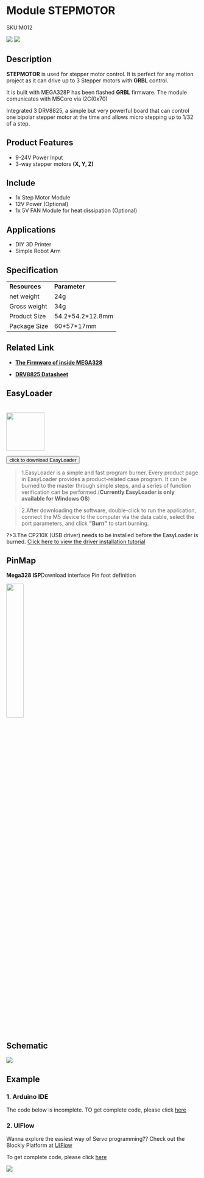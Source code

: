 # Module STEPMOTOR

<el-tag effect="plain">SKU:M012</el-tag>

<div class="product_pic"><img src="assets/img/product_pics/module/module_stepmotor_01.webp"> <img src="assets/img/product_pics/module/module_stepmotor_02.webp"></div>

<!-- <img src="assets/img/product_pics/module/module_stepmotor_04.webp" width="30%" height="30%"> -->

## Description

**STEPMOTOR** is used for stepper motor control. It is perfect for any motion project as it can drive up to 3 Stepper motors with **GRBL** control.

It is built with MEGA328P has been flashed **GRBL** firmware. The module comunicates with M5Core via I2C(0x70)

Integrated 3 DRV8825, a simple but very powerful board that can control one bipolar stepper motor at the time and allows micro stepping up to 1/32 of a step.

## Product Features

-  9-24V Power Input
-  3-way stepper motors **(X, Y, Z)**


## Include

-  1x Step Motor Module
-  12V Power (Optional)
-  1x 5V FAN Module for heat dissipation (Optional)

## Applications

-  DIY 3D Printer
-  Simple Robot Arm

## Specification

<table>
   <tr style="font-weight:bold">
      <td>Resources</td>
      <td>Parameter</td>
   </tr>
   <tr> 
      <td>net weight</td>
      <td>24g</td>
   </tr>
   <tr>
      <td>Gross weight</td>
      <td>34g</td>
   </tr>
   <tr>
      <td>Product Size</td>
      <td>54.2*54.2*12.8mm</td>
   </tr>
   <tr>
      <td>Package Size</td>
      <td>60*57*17mm</td>
   </tr>
 </table>

## Related Link

- **[The Firmware of inside MEGA328](https://github.com/m5stack/stepmotor_module/tree/master/Firmware%20for%20stepmotor%20module/GRBL-Arduino-Library)**

- **[DRV8825 Datasheet](https://m5stack.oss-cn-shenzhen.aliyuncs.com/resource/docs/datasheet/module/DRV8825_en.pdf)**

## EasyLoader

<img src="https://m5stack.oss-cn-shenzhen.aliyuncs.com/image/EasyLoader_logo.webp" width="100px" style="margin-top:20px">

<a href="https://m5stack.oss-cn-shenzhen.aliyuncs.com/EasyLoader/Module/EasyLoader_STEPMOTOR.exe"><button type="button" class="btn btn-primary">click to download EasyLoader</button></a>

>1.EasyLoader is a simple and fast program burner. Every product page in EasyLoader provides a product-related case program. It can be burned to the master through simple steps, and a series of function verification can be performed.(**Currently EasyLoader is only available for Windows OS**)

>2.After downloading the software, double-click to run the application, connect the M5 device to the computer via the data cable, select the port parameters, and click **"Burn"** to start burning.

?>3.The CP210X (USB driver) needs to be installed before the EasyLoader is burned. [Click here to view the driver installation tutorial](en/related_documents/M5Burner#install-usb-driver)

## PinMap

**Mega328 ISP**Download interface Pin foot definition

<img src="assets\img\product_pics\app\mega328_isp.webp" width="30%" height="30%">

## Schematic

<img src="assets/img/product_pics/module/stepmotor_sch.webp">

## Example

### 1. Arduino IDE

The code below is incomplete. TO get complete code, please click [here](https://github.com/m5stack/M5Stack/tree/master/examples/Modules/STEPMOTOR)

### 2. UIFlow

Wanna explore the easiest way of Servo programming?? Check out the Blockly Platform at [UIFlow](flow.m5stack.com)

To get complete code, please click [here](https://github.com/m5stack/M5-ProductExampleCodes/blob/master/Module/STEPMOTOR/UIFlow)

<img src="assets/img/product_pics/module/module_example/STEPMOTOR/example_module_stepmotor_01.webp">

<script>

   var purchase_link = 'https://m5stack.com/collections/m5-module/products/step-motor-module-adapter-fan-module';

   anchor_search(purchase_link);
   scrollFunc();

</script>
